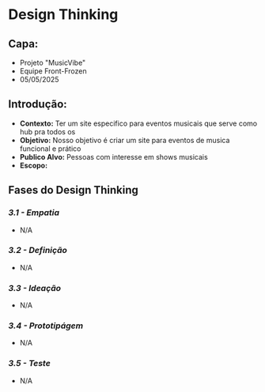 # Design Thinking

## Capa:

- Projeto "MusicVibe"
- Equipe Front-Frozen
- 05/05/2025

## Introdução:

- **Contexto:** Ter um site especifico para eventos musicais que serve como hub pra todos os 
- **Objetivo:** Nosso objetivo é criar um site para eventos de musica funcional e prático
- **Publico Alvo:** Pessoas com interesse em shows musicais
- **Escopo:** 

## Fases do Design Thinking

### *3.1 - Empatia*

- N/A

### *3.2 - Definição*

- N/A

### *3.3 - Ideação*

- N/A

### *3.4 - Prototipágem*

- N/A

### *3.5 - Teste*

- N/A
